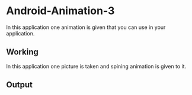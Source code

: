 # Android-Animation-3
In this application one animation is given that you can use in your application.

## Working
In this application one picture is taken and spining animation is given to it. 

## Output
